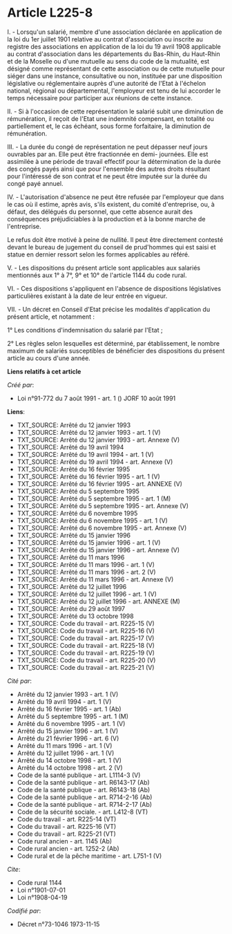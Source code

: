 # Article L225-8

I. - Lorsqu'un salarié, membre d'une association déclarée en application de la loi du 1er juillet 1901 relative au contrat
d'association ou inscrite au registre des associations en application de la loi du 19 avril 1908 applicable au contrat
d'association dans les départements du Bas-Rhin, du Haut-Rhin et de la Moselle ou d'une mutuelle au sens du code de la
mutualité, est désigné comme représentant de cette association ou de cette mutuelle pour siéger dans une instance,
consultative ou non, instituée par une disposition législative ou réglementaire auprès d'une autorité de l'Etat à l'échelon
national, régional ou départemental, l'employeur est tenu de lui accorder le temps nécessaire pour participer aux réunions de
cette instance.

II. - Si à l'occasion de cette représentation le salarié subit une diminution de rémunération, il reçoit de l'Etat une
indemnité compensant, en totalité ou partiellement et, le cas échéant, sous forme forfaitaire, la diminution de rémunération.

III. - La durée du congé de représentation ne peut dépasser neuf jours ouvrables par an. Elle peut être fractionnée en demi-
journées. Elle est assimilée à une période de travail effectif pour la détermination de la durée des congés payés ainsi que
pour l'ensemble des autres droits résultant pour l'intéressé de son contrat et ne peut être imputée sur la durée du congé
payé annuel.

IV. - L'autorisation d'absence ne peut être refusée par l'employeur que dans le cas où il estime, après avis, s'ils existent,
du comité d'entreprise, ou, à défaut, des délégués du personnel, que cette absence aurait des conséquences préjudiciables à
la production et à la bonne marche de l'entreprise.

Le refus doit être motivé à peine de nullité. Il peut être directement contesté devant le bureau de jugement du conseil de
prud'hommes qui est saisi et statue en dernier ressort selon les formes applicables au référé.

V. - Les dispositions du présent article sont applicables aux salariés mentionnés aux 1° à 7°, 9° et 10° de l'article 1144 du
code rural.

VI. - Ces dispositions s'appliquent en l'absence de dispositions législatives particulières existant à la date de leur entrée
en vigueur.

VII. - Un décret en Conseil d'Etat précise les modalités d'application du présent article, et notamment :

1° Les conditions d'indemnisation du salarié par l'Etat ;

2° Les règles selon lesquelles est déterminé, par établissement, le nombre maximum de salariés susceptibles de bénéficier des
dispositions du présent article au cours d'une année.

**Liens relatifs à cet article**

_Créé par_:

  - Loi n°91-772 du 7 août 1991 - art. 1 () JORF 10 août 1991

**Liens**:

  - TXT_SOURCE: Arrêté du 12 janvier 1993
  - TXT_SOURCE: Arrêté du 12 janvier 1993 - art. 1 (V)
  - TXT_SOURCE: Arrêté du 12 janvier 1993 - art. Annexe (V)
  - TXT_SOURCE: Arrêté du 19 avril 1994
  - TXT_SOURCE: Arrêté du 19 avril 1994 - art. 1 (V)
  - TXT_SOURCE: Arrêté du 19 avril 1994 - art. Annexe (V)
  - TXT_SOURCE: Arrêté du 16 février 1995
  - TXT_SOURCE: Arrêté du 16 février 1995 - art. 1 (V)
  - TXT_SOURCE: Arrêté du 16 février 1995 - art. ANNEXE (V)
  - TXT_SOURCE: Arrêté du 5 septembre 1995
  - TXT_SOURCE: Arrêté du 5 septembre 1995 - art. 1 (M)
  - TXT_SOURCE: Arrêté du 5 septembre 1995 - art. Annexe (V)
  - TXT_SOURCE: Arrêté du 6 novembre 1995
  - TXT_SOURCE: Arrêté du 6 novembre 1995 - art. 1 (V)
  - TXT_SOURCE: Arrêté du 6 novembre 1995 - art. Annexe (V)
  - TXT_SOURCE: Arrêté du 15 janvier 1996
  - TXT_SOURCE: Arrêté du 15 janvier 1996 - art. 1 (V)
  - TXT_SOURCE: Arrêté du 15 janvier 1996 - art. Annexe (V)
  - TXT_SOURCE: Arrêté du 11 mars 1996
  - TXT_SOURCE: Arrêté du 11 mars 1996 - art. 1 (V)
  - TXT_SOURCE: Arrêté du 11 mars 1996 - art. 2 (V)
  - TXT_SOURCE: Arrêté du 11 mars 1996 - art. Annexe (V)
  - TXT_SOURCE: Arrêté du 12 juillet 1996
  - TXT_SOURCE: Arrêté du 12 juillet 1996 - art. 1 (V)
  - TXT_SOURCE: Arrêté du 12 juillet 1996 - art. ANNEXE (M)
  - TXT_SOURCE: Arrêté du 29 août 1997
  - TXT_SOURCE: Arrêté du 13 octobre 1998
  - TXT_SOURCE: Code du travail - art. R225-15 (V)
  - TXT_SOURCE: Code du travail - art. R225-16 (V)
  - TXT_SOURCE: Code du travail - art. R225-17 (V)
  - TXT_SOURCE: Code du travail - art. R225-18 (V)
  - TXT_SOURCE: Code du travail - art. R225-19 (V)
  - TXT_SOURCE: Code du travail - art. R225-20 (V)
  - TXT_SOURCE: Code du travail - art. R225-21 (V)

_Cité par_:

  - Arrêté du 12 janvier 1993 - art. 1 (V)
  - Arrêté du 19 avril 1994 - art. 1 (V)
  - Arrêté du 16 février 1995 - art. 1 (Ab)
  - Arrêté du 5 septembre 1995 - art. 1 (M)
  - Arrêté du 6 novembre 1995 - art. 1 (V)
  - Arrêté du 15 janvier 1996 - art. 1 (V)
  - Arrêté du 21 février 1996 - art. 6 (V)
  - Arrêté du 11 mars 1996 - art. 1 (V)
  - Arrêté du 12 juillet 1996 - art. 1 (V)
  - Arrêté du 14 octobre 1998 - art. 1 (V)
  - Arrêté du 14 octobre 1998 - art. 2 (V)
  - Code de la santé publique - art. L1114-3 (V)
  - Code de la santé publique - art. R6143-17 (Ab)
  - Code de la santé publique - art. R6143-18 (Ab)
  - Code de la santé publique - art. R714-2-16 (Ab)
  - Code de la santé publique - art. R714-2-17 (Ab)
  - Code de la sécurité sociale. - art. L412-8 (VT)
  - Code du travail - art. R225-14 (VT)
  - Code du travail - art. R225-16 (VT)
  - Code du travail - art. R225-21 (VT)
  - Code rural ancien - art. 1145 (Ab)
  - Code rural ancien - art. 1252-2 (Ab)
  - Code rural et de la pêche maritime - art. L751-1 (V)

_Cite_:

  - Code rural 1144
  - Loi n°1901-07-01
  - Loi n°1908-04-19

_Codifié par_:

  - Décret n°73-1046 1973-11-15
